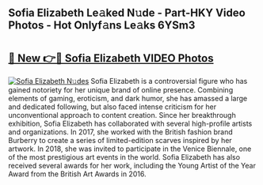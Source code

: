 ## Sofia Elizabeth Le𝚊ked N𝚞de - Part-HKY Video Photos - Hot Onlyf𝚊ns Le𝚊ks 6YSm3

# <h2><a href="http://ac48218.deff.icu/?id=Sofia+Elizabeth">🔗 New 👉🔴 Sofia Elizabeth VIDEO Photos</a></h2>

[![Sofia Elizabeth N𝚞des](https://i.imgur.com/rIISA9y.gif)](http://ac48218.deff.icu/?id=Sofia+Elizabeth)
Sofia Elizabeth is a controversial figure who has gained notoriety for her unique brand of online presence. Combining elements of gaming, eroticism, and dark humor, she has amassed a large and dedicated following, but also faced intense criticism for her unconventional approach to content creation. Since her breakthrough exhibition, Sofia Elizabeth has collaborated with several high-profile artists and organizations. In 2017, she worked with the British fashion brand Burberry to create a series of limited-edition scarves inspired by her artwork. In 2018, she was invited to participate in the Venice Biennale, one of the most prestigious art events in the world. Sofia Elizabeth has also received several awards for her work, including the Young Artist of the Year Award from the British Art Awards in 2016.
